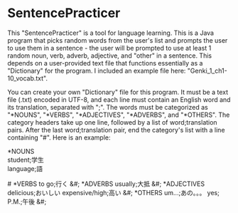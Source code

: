 # SentencePracticer

This "SentencePracticer" is a tool for language learning. This is a Java program that picks random words from the user's list and prompts the user to use them in a sentence - the user will be prompted to use at least 1 random noun, verb, adverb, adjective, and "other" in a sentence. This depends on a user-provided text file that functions essentially as a "Dictionary" for the program. I included an example file here: "Genki_1_ch1-10_vocab.txt".

You can create your own "Dictionary" file for this program. It must be a text file (.txt) encoded in UTF-8, and each line must contain an English word and its translation, separated with ";". The words must be categorized as "*NOUNS", "*VERBS", "*ADJECTIVES", "*ADVERBS", and "*OTHERS". The category headers take up one line, followed by a list of word;translation pairs. After the last word;translation pair, end the category's list with a line containing "#". Here is an example:

*NOUNS  
student;学生   
language;語  
<body>#</body>  
*VERBS   
to go;行く   
&#;  
*ADVERBS   
usually;大抵   
&#;  
*ADJECTIVES   
delicious;おいしい   
expensive/high;高い   
&#;  
*OTHERS   
um...;あの。。。   
yes;   
P.M.;午後   
&#;  
